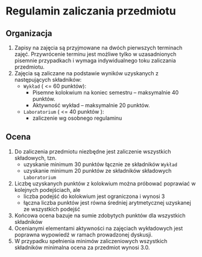 # Regulamin zaliczania przedmiotu

## Organizacja

1. Zapisy na zajęcia są przyjmowane na dwóch pierwszych terminach zajęć. Przywrócenie terminu jest możliwe tylko w uzasadnionych pisemnie przypadkach i wymaga indywidualnego toku zaliczania przedmiotu.
2. Zajęcia są zaliczane na podstawie wyników uzyskanych z następujących składników:
   - `Wykład` ( <= 60 punktów):
     - Pisemne kolokwium na koniec semestru – maksymalnie 40 punktów.
     - Aktywność wykład – maksymalnie 20 punktów.
   - `Laboratorium` ( <= 40 punktów ):
     - zaliczenie wg osobnego regulaminu

## Ocena

1. Do zaliczenia przedmiotu niezbędne jest zaliczenie wszystkich składowych, tzn.
   - uzyskanie minimum 30 punktów łącznie ze składników `Wykład`
   - uzyskanie minimum 20 punktów ze składników składowych `Laboratorium`
1. Liczbę uzyskanych punktów z kolokwium można próbować poprawiać w kolejnych podejściach, ale
   - liczba podejść do kolokwium jest ograniczona i wynosi 3
   - łączna liczba punktów jest równa średniej arytmetycznej uzyskanej ze wszystkich podejść
1. Końcowa ocena bazuje na sumie zdobytych punktów dla wszystkich składników
1. Ocenianymi elementami aktywności na zajęciach wykładowych jest poprawna wypowiedź w ramach prowadzonej dyskusji.
1. W przypadku spełnienia minimów zaliczeniowych wszystkich składników minimalna ocena za przedmiot wynosi 3.0.
